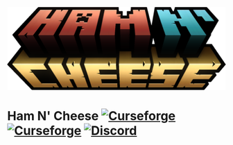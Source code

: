 <img src="https://raw.githubusercontent.com/CoffeeCatRailway/HamNCheese/main/src/main/resources/logo.png"/>

# Ham N' Cheese [![Curseforge](http://cf.way2muchnoise.eu/full_ham-n-cheese_downloads.svg)](https://minecraft.curseforge.com/projects/ham-n-cheese) [![Curseforge](http://cf.way2muchnoise.eu/versions/For%20MC_ham-n-cheese_all.svg)](https://minecraft.curseforge.com/projects/ham-n-cheese) [![Discord](https://img.shields.io/discord/416514612977205248?label=discord&logo=discord&color=7289da)](https://discord.com/invite/JM4NjRzZPS)

